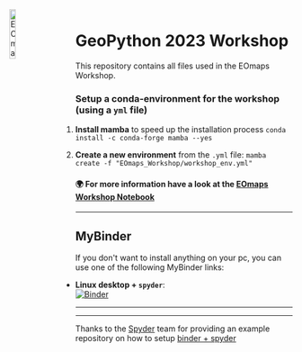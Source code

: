 <img alt=EOmaps src=https://raw.githubusercontent.com/raphaelquast/EOmaps/dev/docs/_static/logo.png width=15% align="left" style="margin:0 3em 0 0">

# <b>GeoPython 2023 Workshop</b>

This repository contains all files used in the EOmaps Workshop.


### Setup a conda-environment for the workshop (using a `yml` file)

1. **Install mamba** to speed up the installation process
  `conda install -c conda-forge mamba --yes`

2. **Create a new environment** from the `.yml` file:
    `mamba create -f "EOmaps_Workshop/workshop_env.yml"`

#### 🌍 For more information have a look at the [EOmaps Workshop Notebook](https://github.com/raphaelquast/EOmaps_GeoPython2023/blob/master/EOmaps_Workshop/EOmaps_workshop.ipynb)


<hr>

## MyBinder

If you don't want to install anything on your pc, you can use one of the following MyBinder links:


- **Linux desktop + `spyder`**:  
  [![Binder](https://mybinder.org/badge_logo.svg)](https://mybinder.org/v2/gh/raphaelquast/EOmaps_GeoPython2023/master)


<hr>
<hr>


Thanks to the [Spyder](https://github.com/spyder-ide/spyder) team for providing an example repository on how to setup [binder + spyder](https://github.com/spyder-ide/binder-environments/tree/spyder-stable)
